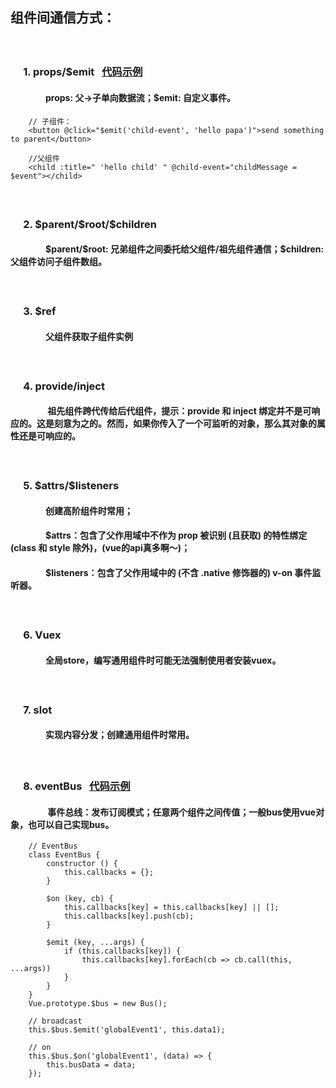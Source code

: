 ## 组件间通信方式：
##### &emsp;&emsp;

### &emsp; 1. props/$emit &nbsp;&nbsp;[代码示例](https://github.com/yunlovebo/anti35/blob/master/vue/components-communication/props%2B%24emit.html)
#### &emsp;&emsp;&emsp;&emsp;props: 父->子单向数据流；$emit: 自定义事件。
```
    // 子组件：
    <button @click="$emit('child-event', 'hello papa')">send something to parent</button>

    //父组件
    <child :title=" 'hello child' " @child-event="childMessage = $event"></child>
```
##### &emsp;&emsp;

### &emsp; 2. \$parent/\$root/$children
#### &emsp;&emsp;&emsp;&emsp;\$parent/\$root: 兄弟组件之间委托给父组件/祖先组件通信；\$children: 父组件访问子组件数组。
##### &emsp;&emsp;

### &emsp; 3. \$ref
#### &emsp;&emsp;&emsp;&emsp;父组件获取子组件实例
##### &emsp;&emsp;

### &emsp; 4. provide/inject
#### &emsp;&emsp;&emsp;&emsp; 祖先组件跨代传给后代组件，提示：provide 和 inject 绑定并不是可响应的。这是刻意为之的。然而，如果你传入了一个可监听的对象，那么其对象的属性还是可响应的。
##### &emsp;&emsp;

### &emsp; 5. \$attrs/\$listeners
#### &emsp;&emsp;&emsp;&emsp;创建高阶组件时常用；
#### &emsp;&emsp;&emsp;&emsp;\$attrs：包含了父作用域中不作为 prop 被识别 (且获取) 的特性绑定 (class 和 style 除外)，(vue的api真多啊～)；
#### &emsp;&emsp;&emsp;&emsp;\$listeners：包含了父作用域中的 (不含 .native 修饰器的) v-on 事件监听器。
##### &emsp;&emsp;

### &emsp; 6. Vuex
#### &emsp;&emsp;&emsp;&emsp;全局store，编写通用组件时可能无法强制使用者安装vuex。
##### &emsp;&emsp;

### &emsp; 7. slot
#### &emsp;&emsp;&emsp;&emsp;实现内容分发；创建通用组件时常用。
##### &emsp;&emsp;&emsp;&emsp;

### &emsp; 8. eventBus &nbsp;&nbsp;[代码示例](https://github.com/yunlovebo/anti35/blob/master/vue/components-communication/eventBus.html)
#### &emsp;&emsp;&emsp;&emsp; 事件总线：发布订阅模式；任意两个组件之间传值；一般bus使用vue对象，也可以自己实现bus。
```
    // EventBus
    class EventBus {
        constructor () {
            this.callbacks = {};
        }

        $on (key, cb) {
            this.callbacks[key] = this.callbacks[key] || [];
            this.callbacks[key].push(cb);
        }

        $emit (key, ...args) {
            if (this.callbacks[key]) {
                this.callbacks[key].forEach(cb => cb.call(this, ...args))
            }
        }
    }
    Vue.prototype.$bus = new Bus();

    // broadcast
    this.$bus.$emit('globalEvent1', this.data1);

    // on
    this.$bus.$on('globalEvent1', (data) => {
        this.busData = data;
    });
```
